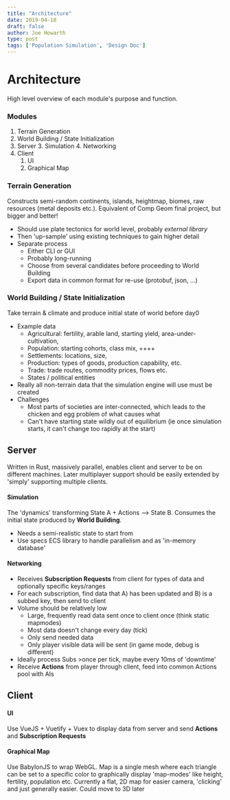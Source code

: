 ```yaml
---
title: "Architecture"
date: 2019-04-18
draft: false
author: Joe Howarth
type: post
tags: ['Population Simulation', 'Design Doc']
---
```


# Architecture
High level overview of each module's purpose and function.

### Modules
1. Terrain Generation
2. World Building / State Initialization
3. Server 
   3. Simulation 
   4. Networking
5. Client
   1. UI
   2. Graphical Map

### Terrain Generation
Constructs semi-random continents, islands, heightmap, biomes, raw resources (metal deposits etc.). 
Equivalent of Comp Geom final project, but bigger and better!
* Should use plate tectonics for world level, probably *external library*
* Then 'up-sample' using existing techniques to gain higher detail
* Separate process 
  - Either CLI or GUI
  - Probably long-running
  - Choose from several candidates before proceeding to World Building
  - Export data in common format for re-use (protobuf, json, ...)
  
### World Building / State Initialization 
Take terrain & climate and produce initial state of world before day0
* Example data
  - Agricultural: fertility, arable land, starting yield, area-under-cultivation, 
  - Population: starting cohorts, class mix, ++++
  - Settlements: locations, size, 
  - Production: types of goods, production capability, etc.
  - Trade: trade routes, commodity prices, flows etc.
  - States / political entities 
* Really all non-terrain data that the simulation engine will use 
  must be created 
* Challenges
  - Most parts of societies are inter-connected, which leads to the chicken 
    and egg problem of what causes what
  - Can't have starting state wildly out of equilibrium (ie once simulation starts, it can't 
    change too rapidly at the start)
  
## Server
Written in Rust, massively parallel, enables client and server to be on different machines. 
Later multiplayer support should be easily extended by 'simply' supporting multiple clients.
  
#### Simulation 
The 'dynamics' transforming State A + Actions --> State B. Consumes the initial state produced by 
**World Building**. 
* Needs a semi-realistic state to start from 
* Use specs ECS library to handle parallelism and as 'in-memory database'

#### Networking
* Receives **Subscription Requests** from client for types of data and optionally specific keys/ranges
* For each subscription, find data that A) has been updated and B) is a subbed key, then send to client
* Volume should be relatively low
  - Large, frequently read data sent once to client once (think static mapmodes) 
  - Most data doesn't change every day (tick)
  - Only send needed data
  - Only player visible data will be sent (in game mode, debug is different)
* Ideally process Subs >once per tick, maybe every 10ms of 'downtime'
* Receive **Actions** from player through client, feed into common Actions pool with AIs

## Client
#### UI
Use VueJS + Vuetify + Vuex to display data from server and send **Actions** and **Subscription Requests**

#### Graphical Map
Use BabylonJS to wrap WebGL. Map is a single mesh where each triangle can be set to a specific color
to graphically display 'map-modes' like height, fertility, population etc. Currently a flat, 2D map 
for easier camera, 'clicking' and just generally easier. Could move to 3D later

